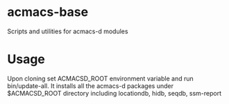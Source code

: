 # acmacs-base

Scripts and utilities for acmacs-d modules

# Usage

Upon cloning set ACMACSD\_ROOT environment variable and run bin/update-all.
It installs all the acmacs-d packages under $ACMACSD\_ROOT directory including
locationdb, hidb, seqdb, ssm-report
